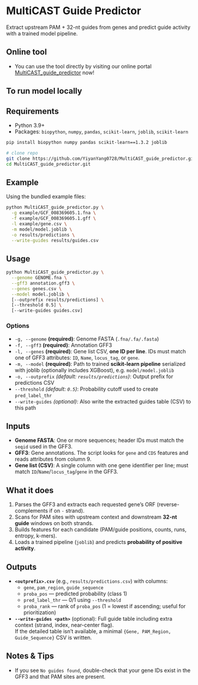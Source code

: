 # MultiCAST Guide Predictor

Extract upstream PAM + 32-nt guides from genes and predict guide activity with a trained model pipeline.

## Online tool
- You can use the tool directly by visiting our online portal [MultiCAST_guide_predictor](https://multicastguidepredictor-v1.streamlit.app/) now!

## To run model locally
## Requirements

- Python 3.9+
- Packages: `biopython`, `numpy`, `pandas`, `scikit-learn`, `joblib`, `scikit-learn`

```bash
pip install biopython numpy pandas scikit-learn==1.3.2 joblib
```
```bash
# clone repo
git clone https://github.com/YiyanYang0728/MultiCAST_guide_predictor.git
cd MultiCAST_guide_predictor.git
```

## Example

Using the bundled example files:

```bash
python MultiCAST_guide_predictor.py \
  -g example/GCF_008369605.1.fna \
  -f example/GCF_008369605.1.gff \
  -l example/gene.csv \
  -m model/model.joblib \
  -o results/predictions \
  --write-guides results/guides.csv
```

## Usage

```bash
python MultiCAST_guide_predictor.py \
  --genome GENOME.fna \
  --gff3 annotation.gff3 \
  --genes genes.csv \
  --model model.joblib \
  [--outprefix results/predictions] \
  [--threshold 0.5] \
  [--write-guides guides.csv]
```

### Options

- `-g, --genome` **(required)**: Genome FASTA (`.fna/.fa/.fasta`)
- `-f, --gff3` **(required)**: Annotation GFF3
- `-l, --genes` **(required)**: Gene list CSV, **one ID per line**. IDs must match one of GFF3 attributes: `ID`, `Name`, `locus_tag`, or `gene`.
- `-m, --model` **(required)**: Path to trained **scikit-learn pipeline** serialized with joblib (optionally includes XGBoost), e.g. `model/model.joblib`
- `-o, --outprefix` *(default: `results/predictions`)*: Output prefix for predictions CSV
- `--threshold` *(default: `0.5`)*: Probability cutoff used to create `pred_label_thr`
- `--write-guides` *(optional)*: Also write the extracted guides table (CSV) to this path

## Inputs

- **Genome FASTA**: One or more sequences; header IDs must match the `seqid` used in the GFF3.
- **GFF3**: Gene annotations. The script looks for `gene` and `CDS` features and reads attributes from column 9.
- **Gene list (CSV)**: A single column with one gene identifier per line; must match `ID`/`Name`/`locus_tag`/`gene` in the GFF3.

## What it does

1. Parses the GFF3 and extracts each requested gene’s ORF (reverse-complements if on `-` strand).
2. Scans for PAM sites with upstream context and downstream **32-nt guide** windows on both strands.
3. Builds features for each candidate (PAM/guide positions, counts, runs, entropy, k-mers).
4. Loads a trained pipeline (`joblib`) and predicts **probability of positive activity**.

## Outputs

- **`<outprefix>.csv`** (e.g., `results/predictions.csv`) with columns:
  - `gene`, `pam_region`, `guide_sequence`
  - `proba_pos` — predicted probability (class 1)
  - `pred_label_thr` — 0/1 using `--threshold`
  - `proba_rank` — rank of `proba_pos` (1 = lowest if ascending; useful for prioritization)
- **`--write-guides <path>`** (optional): Full guide table including extra context (strand, index, near-center flag).  
  If the detailed table isn’t available, a minimal `{Gene, PAM_Region, Guide_Sequence}` CSV is written.

## Notes & Tips

- If you see `No guides found`, double-check that your gene IDs exist in the GFF3 and that PAM sites are present.

